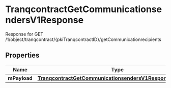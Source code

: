 

# TranqcontractGetCommunicationsendersV1Response

Response for GET /1/object/tranqcontract/{pkiTranqcontractID}/getCommunicationrecipients

## Properties

| Name | Type | Description | Notes |
|------------ | ------------- | ------------- | -------------|
|**mPayload** | [**TranqcontractGetCommunicationsendersV1ResponseMPayload**](TranqcontractGetCommunicationsendersV1ResponseMPayload.md) |  |  |



